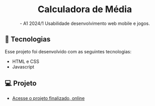 <h1 align="center"> Calculadora de Média  </h1>

<p align="center">
- A1 2024/1 Usabilidade desenvolvimento web mobile e jogos. <br/>

## 🚀 Tecnologias

Esse projeto foi desenvolvido com as seguintes tecnologias:

- HTML e CSS
- Javascript

## 💻 Projeto

- [Acesse o projeto finalizado, online](https://guilhermeguimaraesn.github.io/A1-2024-1/)


